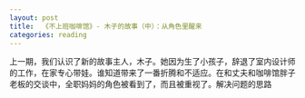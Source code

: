 ```yaml
---
layout: post
title:  《不上班咖啡馆》- 木子的故事（中）：从角色里醒来 
categories: reading
---
```


上一期，我们认识了新的故事主人，木子。她因为生了小孩子，辞退了室内设计师的工作，在家专心带娃。谁知道带来了一番折腾和不适应。在和丈夫和咖啡馆胖子老板的交谈中，全职妈妈的角色被看到了，而且被重视了。解决问题的思路
<!--stackedit_data:
eyJoaXN0b3J5IjpbMTg1NzY4MDcyN119
-->